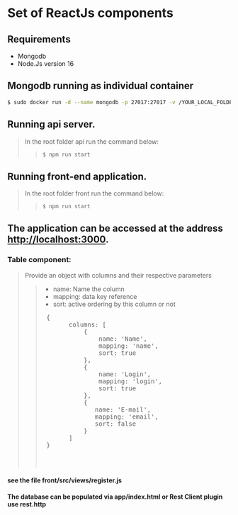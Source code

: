 # Set of ReactJs components

## Requirements
- Mongodb
- Node.Js version 16

## Mongodb running as individual container

```bash
$ sudo docker run -d --name mongodb -p 27017:27017 -v /YOUR_LOCAL_FOLDER_HERE:/data/db mongo:3.6
```

## Running api server.

>In the root folder api run the command below:
>> ```bash
>> $ npm run start
>> ```

## Running front-end application.

>In the root folder front run the command below:
>> ```bash
>> $ npm run start
>> ```


## The application can be accessed at the address [http://localhost:3000](http://localhost:3000).



### Table component:
> Provide an object with columns and their respective parameters
>>- name: Name the column
>>- mapping: data key reference
>>- sort: active ordering by this column or not
>><pre>
>>  {
>>        columns: [
>>            {
>>                name: 'Name',
>>                mapping: 'name',
>>                sort: true
>>            },
>>            {
>>                name: 'Login',
>>                mapping: 'login',
>>                sort: true
>>            },
>>            {
>>               name: 'E-mail',
>>               mapping: 'email',
>>               sort: false
>>            }
>>        ]
>>  }
>><pre>

#### see the file front/src/views/register.js

#### The database can be populated via app/index.html or Rest Client plugin use rest.http